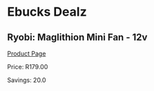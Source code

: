 
# Ebucks Dealz
## Ryobi: Maglithion Mini Fan - 12v
[Product Page](https://www.ebucks.com/web/shop/productSelected.do?prodId=335451569&catId=370101825)

Price: R179.00

Savings: 20.0


	